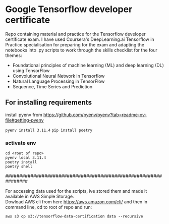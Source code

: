 # Google Tensorflow developer certificate

Repo containing material and practice for the Tensorflow developer certificate exam.
I have used Coursera's DeepLearning.ai  Tensorflow in Practice specialisation for preparing for the exam and adapting
the notebooks into .py scripts to work through the skills checklist for the four themes:


* Foundational principles of machine learning (ML) and deep learning (DL)
using TensorFlow
* Convolutional Neural Network in Tensorflow
* Natural Language Processing in TensorFlow
* Sequence, Time Series and Prediction


## For installing requirements


install pyenv from https://github.com/pyenv/pyenv?tab=readme-ov-file#getting-pyenv

`pyenv install 3.11.4`
`pip install poetry`

### activate env

```
cd <root of repo>
pyenv local 3.11.4
poetry install
poetry shell
```


################################################################

For accessing data used for the scripts, ive stored them and made it available in AWS Simple Storage.  
Dowload AWS cli from here https://aws.amazon.com/cli/  and then in command line, cd to root of repo and run: 

`aws s3 cp s3://tensorflow-data-certification data --recursive`

